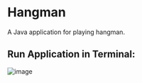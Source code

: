 # Hangman
A Java application for playing hangman.

## Run Application in Terminal:
![image](https://github.com/sidneyshafer/hangman/assets/66838571/f8f2eb68-1d89-489a-a3be-f6032ada7a24)

